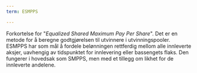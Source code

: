 ```yaml
---
term: ESMPPS

---
```

Forkortelse for "*Equalized Shared Maximum Pay Per Share*". Det er en metode for å beregne godtgjørelsen til utvinnere i utvinningspooler. ESMPPS har som mål å fordele belønningen rettferdig mellom alle innleverte aksjer, uavhengig av tidspunktet for innlevering eller bassengets flaks. Den fungerer i hovedsak som SMPPS, men med et tillegg om likhet for de innleverte andelene.